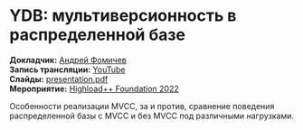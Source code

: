 # YDB: мультиверсионность в распределенной базе

**Докладчик:** [Андрей Фомичев](https://www.linkedin.com/in/andrey-fomichev/)\
**Запись трансляции:** [YouTube](https://youtu.be/k2ccFXWdBN4)\
**Слайды:** [presentation.pdf](presentation.pdf)\
**Мероприятие:** [Highload++ Foundation 2022](https://highload.ru/foundation/2022)

Особенности реализации MVCC, за и против, сравнение поведения распределенной базы с MVCC и без MVCC под различными нагрузками.
